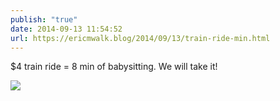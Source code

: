 ```yaml
---
publish: "true"
date: 2014-09-13 11:54:52
url: https://ericmwalk.blog/2014/09/13/train-ride-min.html
---
```


$4 train ride = 8 min of babysitting. We will take it!

![](https://ericmwalk.blog/uploads/2022/f85b03e4fb.jpg)